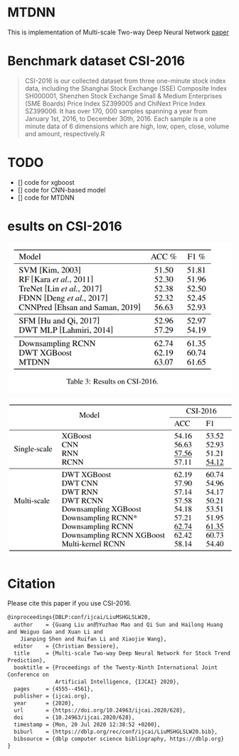 # MTDNN
This is implementation of Multi-scale Two-way Deep Neural Network [paper](https://www.ijcai.org/Proceedings/2020/0628.pdf)

# Benchmark dataset CSI-2016
> CSI-2016 is our collected dataset from three one-minute
stock index data, including the Shanghai Stock Exchange
(SSE) Composite Index SH000001, Shenzhen Stock Exchange Small & Medium Enterprises (SME Boards) Price
Index SZ399005 and ChiNext Price Index SZ399006. It
has over 170, 000 samples spanning a year from January
1st, 2016, to December 30th, 2016. Each sample is a one minute data of
6 dimensions which are high, low, open, close, volume and
amount, respectively.R

# TODO
- [] code for xgboost
- [] code for CNN-based model
- [] code for MTDNN

# esults on CSI-2016

![Image text](https://github.com/marscrazy/MTDNN/blob/master/pics/csi2016.png)

![Image text](https://github.com/marscrazy/MTDNN/blob/master/pics/csi2016-2.png)

# Citation
Please cite this paper if you use CSI-2016.
```
@inproceedings{DBLP:conf/ijcai/LiuMSHGLSLW20,
  author    = {Guang Liu an的Yuzhao Mao and Qi Sun and Hailong Huang and Weiguo Gao and Xuan Li and
    Jianping Shen and Ruifan Li and Xiaojie Wang},
  editor    = {Christian Bessiere},
  title     = {Multi-scale Two-way Deep Neural Network for Stock Trend Prediction},
  booktitle = {Proceedings of the Twenty-Ninth International Joint Conference on
               Artificial Intelligence, {IJCAI} 2020},
  pages     = {4555--4561},
  publisher = {ijcai.org},
  year      = {2020},
  url       = {https://doi.org/10.24963/ijcai.2020/628},
  doi       = {10.24963/ijcai.2020/628},
  timestamp = {Mon, 20 Jul 2020 12:38:52 +0200},
  biburl    = {https://dblp.org/rec/conf/ijcai/LiuMSHGLSLW20.bib},
  bibsource = {dblp computer science bibliography, https://dblp.org}
}
```
